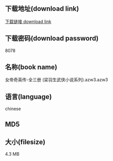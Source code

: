 ## 下载地址(download link)
[下载链接 download link](https://voluble-croquembouche-d321dc.netlify.app/?s=%E5%A5%B3%E5%B8%9D%E5%A5%87%E8%8B%B1%E4%BC%A0-%E5%85%A8%E4%B8%89%E5%86%8C+%28%E6%A2%81%E7%BE%BD%E7%94%9F%E6%AD%A6%E4%BE%A0%E5%B0%8F%E8%AF%B4%E7%B3%BB%E5%88%97%29.azw3)

## 下载密码(download password)
8078

## 名称(book name)
女帝奇英传-全三册 (梁羽生武侠小说系列).azw3.azw3

## 语言(language)
chinese

## MD5


## 大小(filesize)
4.3 MB
